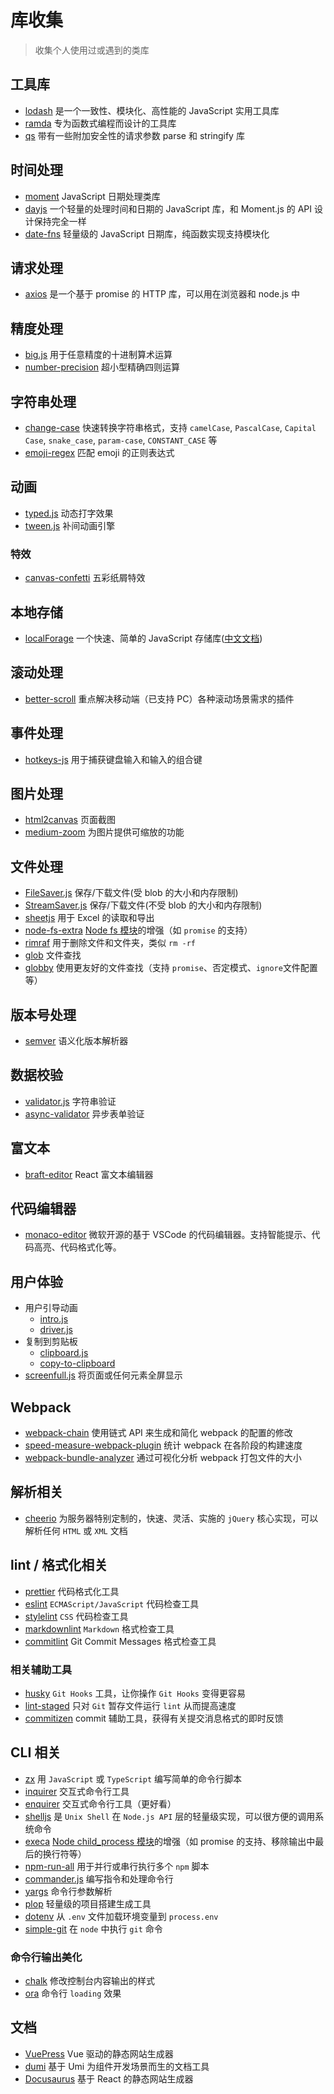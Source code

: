 # 库收集

> 收集个人使用过或遇到的类库

## 工具库

- [lodash](https://github.com/lodash/lodash) 是一个一致性、模块化、高性能的 JavaScript 实用工具库
- [ramda](https://github.com/ramda/ramda) 专为函数式编程而设计的工具库
- [qs](https://github.com/ljharb/qs) 带有一些附加安全性的请求参数 parse 和 stringify 库

## 时间处理

- [moment](https://github.com/moment/moment) JavaScript 日期处理类库
- [dayjs](https://github.com/iamkun/dayjs) 一个轻量的处理时间和日期的 JavaScript 库，和 Moment.js 的 API 设计保持完全一样
- [date-fns](https://github.com/date-fns/date-fns) 轻量级的 JavaScript 日期库，纯函数实现支持模块化

## 请求处理

- [axios](https://github.com/axios/axios) 是一个基于 promise 的 HTTP 库，可以用在浏览器和 node.js 中

## 精度处理

- [big.js](https://github.com/MikeMcl/big.js) 用于任意精度的十进制算术运算
- [number-precision](https://github.com/nefe/number-precision) 超小型精确四则运算

## 字符串处理

- [change-case](https://github.com/blakeembrey/change-case) 快速转换字符串格式，支持 `camelCase`, `PascalCase`, `Capital Case`, `snake_case`, `param-case`, `CONSTANT_CASE` 等
- [emoji-regex](https://github.com/mathiasbynens/emoji-regex) 匹配 emoji 的正则表达式

## 动画

- [typed.js](https://github.com/mattboldt/typed.js) 动态打字效果
- [tween.js](https://github.com/tweenjs/tween.js) 补间动画引擎

### 特效

- [canvas-confetti](https://github.com/catdad/canvas-confetti) 五彩纸屑特效

## 本地存储

- [localForage](https://github.com/localForage/localForage) 一个快速、简单的 JavaScript 存储库([中文文档](https://localforage.docschina.org/))

## 滚动处理

- [better-scroll](https://github.com/ustbhuangyi/better-scroll) 重点解决移动端（已支持 PC）各种滚动场景需求的插件

## 事件处理

- [hotkeys-js](https://github.com/jaywcjlove/hotkeys) 用于捕获键盘输入和输入的组合键

## 图片处理

- [html2canvas](https://github.com/niklasvh/html2canvas) 页面截图
- [medium-zoom](https://github.com/francoischalifour/medium-zoom) 为图片提供可缩放的功能

## 文件处理

- [FileSaver.js](https://github.com/eligrey/FileSaver.js) 保存/下载文件(受 blob 的大小和内存限制)
- [StreamSaver.js](https://github.com/jimmywarting/StreamSaver.js) 保存/下载文件(不受 blob 的大小和内存限制)
- [sheetjs](https://github.com/SheetJS/sheetjs) 用于 Excel 的读取和导出
- [node-fs-extra](https://github.com/jprichardson/node-fs-extra) [Node fs 模块](http://nodejs.cn/api/fs.html#fs_file_system)的增强（如 `promise` 的支持）
- [rimraf](https://github.com/isaacs/rimraf) 用于删除文件和文件夹，类似 `rm -rf`
- [glob](https://github.com/isaacs/node-glob) 文件查找
- [globby](https://github.com/sindresorhus/globby) 使用更友好的文件查找（支持 `promise`、否定模式、`ignore`文件配置等）

## 版本号处理

- [semver](https://github.com/npm/node-semver) 语义化版本解析器

## 数据校验

- [validator.js](https://github.com/validatorjs/validator.js) 字符串验证
- [async-validator](https://github.com/yiminghe/async-validator) 异步表单验证

## 富文本

- [braft-editor](https://github.com/margox/braft-editor) React 富文本编辑器

## 代码编辑器

- [monaco-editor](https://github.com/microsoft/monaco-editor) 微软开源的基于 VSCode 的代码编辑器。支持智能提示、代码高亮、代码格式化等。

## 用户体验

- 用户引导动画
  - [intro.js](https://github.com/usablica/intro.js)
  - [driver.js](https://github.com/kamranahmedse/driver.js)
- 复制到剪贴板
  - [clipboard.js](https://github.com/zenorocha/clipboard.js)
  - [copy-to-clipboard](https://github.com/sudodoki/copy-to-clipboard)
- [screenfull.js](https://github.com/sindresorhus/screenfull.js) 将页面或任何元素全屏显示

## Webpack

- [webpack-chain](https://github.com/neutrinojs/webpack-chain) 使用链式 API 来生成和简化 webpack 的配置的修改
- [speed-measure-webpack-plugin](https://github.com/stephencookdev/speed-measure-webpack-plugin) 统计 webpack 在各阶段的构建速度
- [webpack-bundle-analyzer](https://github.com/webpack-contrib/webpack-bundle-analyzer) 通过可视化分析 webpack 打包文件的大小

## 解析相关

- [cheerio](https://github.com/cheeriojs/cheerio) 为服务器特别定制的，快速、灵活、实施的 `jQuery` 核心实现，可以解析任何 `HTML` 或 `XML` 文档

## lint / 格式化相关

- [prettier](https://github.com/prettier/prettier) 代码格式化工具
- [eslint](https://github.com/eslint/eslint) `ECMAScript/JavaScript` 代码检查工具
- [stylelint](https://github.com/stylelint/stylelint) `CSS` 代码检查工具
- [markdownlint](https://github.com/DavidAnson/markdownlint) `Markdown` 格式检查工具
- [commitlint](https://github.com/conventional-changelog/commitlint) Git Commit Messages 格式检查工具

### 相关辅助工具

- [husky](https://github.com/typicode/husky) `Git Hooks` 工具，让你操作 `Git Hooks` 变得更容易
- [lint-staged](https://github.com/okonet/lint-staged) 只对 `Git` 暂存文件运行 `lint` 从而提高速度
- [commitizen](https://github.com/commitizen/cz-cli) commit 辅助工具，获得有关提交消息格式的即时反馈

## CLI 相关

- [zx](https://github.com/google/zx) 用 `JavaScript` 或 `TypeScript` 编写简单的命令行脚本
- [inquirer](https://github.com/SBoudrias/Inquirer.js) 交互式命令行工具
- [enquirer](https://github.com/enquirer/enquirer) 交互式命令行工具（更好看）
- [shelljs](https://github.com/shelljs/shelljs) 是 `Unix Shell` 在 `Node.js API` 层的轻量级实现，可以很方便的调用系统命令
- [execa](https://github.com/sindresorhus/execa) [Node child_process 模块](http://nodejs.cn/api/child_process.html)的增强（如 promise 的支持、移除输出中最后的换行符等）
- [npm-run-all](https://github.com/mysticatea/npm-run-all) 用于并行或串行执行多个 `npm` 脚本
- [commander.js](https://github.com/tj/commander.js) 编写指令和处理命令行
- [yargs](https://github.com/yargs/yargs) 命令行参数解析
- [plop](https://github.com/plopjs/plop) 轻量级的项目搭建生成工具
- [dotenv](https://github.com/motdotla/dotenv) 从 `.env` 文件加载环境变量到 `process.env`
- [simple-git](https://github.com/steveukx/git-js) 在 `node` 中执行 `git` 命令

### 命令行输出美化

- [chalk](https://github.com/chalk/chalk) 修改控制台内容输出的样式
- [ora](https://github.com/sindresorhus/ora) 命令行 `loading` 效果

## 文档

- [VuePress](https://github.com/vuejs/vuepress) Vue 驱动的静态网站生成器
- [dumi](https://github.com/umijs/dumi) 基于 Umi 为组件开发场景而生的文档工具
- [Docusaurus](https://github.com/facebook/docusaurus) 基于 React 的静态网站生成器
